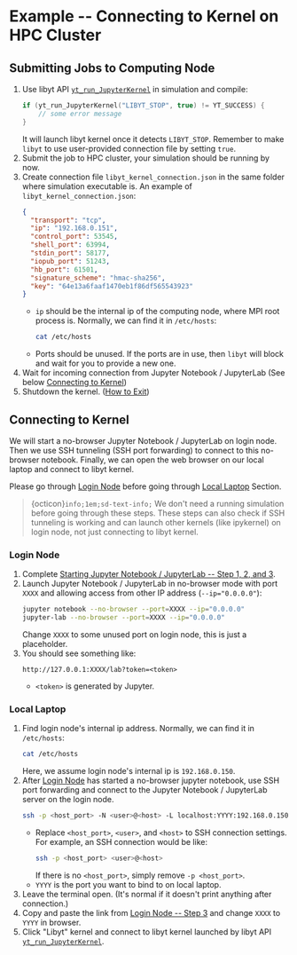 # Example -- Connecting to Kernel on HPC Cluster

## Submitting Jobs to Computing Node
1. Use libyt API [`yt_run_JupyterKernel`](../../libyt-api/yt_run_jupyterkernel.md#yt_run_jupyterkernel) in simulation and compile:
   ```c++
   if (yt_run_JupyterKernel("LIBYT_STOP", true) != YT_SUCCESS) {
       // some error message
   }
   ```
   It will launch libyt kernel once it detects `LIBYT_STOP`. 
   Remember to make `libyt` to use user-provided connection file by setting `true`.
2. Submit the job to HPC cluster, your simulation should be running by now.
3. Create connection file `libyt_kernel_connection.json` in the same folder where simulation executable is. An example of `libyt_kernel_connection.json`:
   ```json
   {
     "transport": "tcp",  
     "ip": "192.168.0.151",  
     "control_port": 53545,  
     "shell_port": 63994,  
     "stdin_port": 58177,  
     "iopub_port": 51243,  
     "hb_port": 61501,  
     "signature_scheme": "hmac-sha256",  
     "key": "64e13a6faaf1470eb1f86df565543923"
   }
   ```
   - `ip` should be the internal ip of the computing node, where MPI root process is. Normally, we can find it in `/etc/hosts`:
     ```bash
     cat /etc/hosts
     ```
   - Ports should be unused. If the ports are in use, then `libyt` will block and wait for you to provide a new one.
4. Wait for incoming connection from Jupyter Notebook / JupyterLab (See below [Connecting to Kernel](#connecting-to-kernel))
5. Shutdown the kernel. ([How to Exit](./jupyter-notebook-access.md#how-to-exit))

## Connecting to Kernel

We will start a no-browser Jupyter Notebook / JupyterLab on login node. Then we use SSH tunneling (SSH port forwarding) to connect to this no-browser notebook.
Finally, we can open the web browser on our local laptop and connect to libyt kernel.

Please go through [Login Node](#login-node) before going through [Local Laptop](#local-laptop) Section.

> {octicon}`info;1em;sd-text-info;` We don't need a running simulation before going through these steps. These steps can also check if SSH tunneling is working and can launch other kernels (like ipykernel) on login node, not just connecting to libyt kernel. 

### Login Node

1. Complete [Starting Jupyter Notebook / JupyterLab -- Step 1, 2, and 3](./jupyter-notebook-access.md#starting-jupyter-notebookjupyterlab).
2. Launch Jupyter Notebook / JupyterLab in no-browser mode with port `XXXX` and allowing access from other IP address (`--ip="0.0.0.0"`):
   ```bash
   jupyter notebook --no-browser --port=XXXX --ip="0.0.0.0"
   jupyter-lab --no-browser --port=XXXX --ip="0.0.0.0"
   ```
   Change `XXXX` to some unused port on login node, this is just a placeholder.
3. You should see something like:
   ```text
   http://127.0.0.1:XXXX/lab?token=<token>
   ```
   - `<token>` is generated by Jupyter.

### Local Laptop
1. Find login node's internal ip address. Normally, we can find it in `/etc/hosts`:
   ```bash
   cat /etc/hosts
   ```
   Here, we assume login node's internal ip is `192.168.0.150`.
2. After [Login Node](#login-node) has started a no-browser jupyter notebook, use SSH port forwarding and connect to the Jupyter Notebook / JupyterLab server on the login node.
   ```bash
   ssh -p <host_port> -N <user>@<host> -L localhost:YYYY:192.168.0.150:XXXX
   ```
   - Replace `<host_port>`, `<user>`, and `<host>` to SSH connection settings. For example, an SSH connection would be like:
     ```bash
     ssh -p <host_port> <user>@<host>
     ```
     If there is no `<host_port>`, simply remove `-p <host_port>`.
   - `YYYY` is the port you want to bind to on local laptop.
3. Leave the terminal open. (It's normal if it doesn't print anything after connection.)
4. Copy and paste the link from [Login Node -- Step 3](#login-node) and change `XXXX` to `YYYY` in browser.
5. Click "Libyt" kernel and connect to libyt kernel launched by libyt API [`yt_run_JupyterKernel`](../../libyt-api/yt_run_jupyterkernel.md#yt_run_jupyterkernel).
